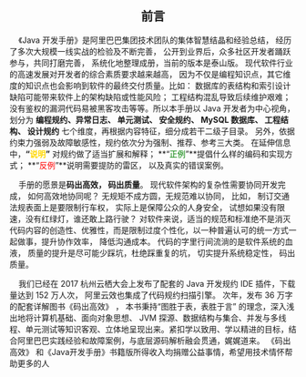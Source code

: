 ## <center>前言</center>

&nbsp;&nbsp;&nbsp;&nbsp;《Java 开发手册》是阿里巴巴集团技术团队的集体智慧结晶和经验总结， 经历了多次大规模一线实战的检验及不断完善， 公开到业界后，众多社区开发者踊跃参与，共同打磨完善， 系统化地整理成册，当前的版本是泰山版。 现代软件行业的高速发展对开发者的综合素质要求越来越高， 因为不仅是编程知识点，其它维度的知识点也会影响到软件的最终交付质量。比如： 数据库的表结构和索引设计缺陷可能带来软件上的架构缺陷或性能风险； 工程结构混乱导致后续维护艰难；没有鉴权的漏洞代码易被黑客攻击等等。所以本手册以 Java 开发者为中心视角，划分为 **编程规约、异常日志、 单元测试、 安全规约、 MySQL 数据库、 工程结构、 设计规约** 七个维度，再根据内容特征，细分成若干二级子目录。 另外，依据约束力强弱及故障敏感性，规约依次分为强制、推荐、参考三大类。 在延伸信息中，**“<font color=#FFD700>说明</font>”** 对规约做了适当扩展和解释； **“<font color=#008000>正例</font>”**提倡什么样的编码和实现方式； **“<font color=#FF0000>反例</font>”**说明需要提防的雷区， 以及真实的错误案例。

&nbsp;&nbsp;&nbsp;&nbsp;手册的愿景是**码出高效， 码出质量**。 现代软件架构的复杂性需要协同开发完成， 如何高效地协同呢？ 无规矩不成方圆，无规范难以协同， 比如， 制订交通法规表面上是要限制行车权， 实际上是保障公众的人身安全， 试想如果没有限速，没有红绿灯，谁还敢上路行驶？ 对软件来说，适当的规范和标准绝不是消灭代码内容的创造性、优雅性，而是限制过度个性化，以一种普遍认可的统一方式一起做事，提升协作效率， 降低沟通成本。 代码的字里行间流淌的是软件系统的血液， 质量的提升是尽可能少踩坑，杜绝踩重复的坑， 切实提升系统稳定性， 码出质量。

&nbsp;&nbsp;&nbsp;&nbsp;我们已经在 2017 杭州云栖大会上发布了配套的 Java 开发规约 IDE 插件，下载量达到 152 万人次， 阿里云效也集成了代码规约扫描引擎。 次年，发布 36 万字的配套详解图书《码出高效》 ， 本书秉持“图胜于表，表胜于言” 的理念，深入浅出地将计算机基础、面向对象思想、 JVM 探源、数据结构与集合、并发与多线程、单元测试等知识客观、立体地呈现出来。紧扣学以致用、学以精进的目标，结合阿里巴巴实践经验和故障案例，与底层源码解析融会贯通，娓娓道来。 《码出高效》 和《Java开发手册》书籍版所得收入均捐赠公益事情，希望用技术情怀帮助更多的人